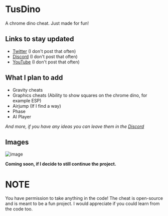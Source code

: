 # TusDino
A chrome dino cheat. Just made for fun!
## Links to stay updated
- [Twitter](https://twitter.com/LapideDev) (I don't post that often)
- [Discord](https://discord.gg/6eaDrx5J9s) (I don't post that often)
- [YouTube](https://www.youtube.com/channel/UCRA3KXViuDmsmfuP0RF45_w) (I don't post that often)
## What I plan to add
- Gravity cheats
- Graphics cheats (Ability to show squares on the chrome dino, for example ESP)
- Airjump (If I find a way)
- Phase
- AI Player

*And more, if you have any ideas you can leave them in the [Discord](https://discord.gg/6eaDrx5J9s)*
## Images
![image](https://user-images.githubusercontent.com/64395933/210115467-7766a209-e41a-423d-97b9-e5d1ea0873f3.png)

**Coming soon, if I decide to still continue the project.**
# NOTE
You have permission to take anything in the code! The cheat is open-source and is meant to be a fun project. I would appreciate if you could learn from the code too.

